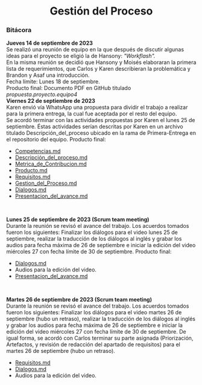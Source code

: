 ﻿<center><h1>Gestión del Proceso</h1></center>

### Bitácora
**Jueves 14 de septiembre de 2023**<br>Se realizó una reunión de equipo en la que después de discutir algunas ideas para el proyecto se eligió la de Hansony: *"Workflash".*<br> En la misma reunión se decidió que Hansony y Moisés elaboraran la primera lista de requerimientos, que Carlos y Karen describieran la problemática y Brandon y Asaf una introducción. <br>Fecha límite: Lunes 18 de septiembre. <br>Producto final: Documento PDF en GitHub titulado _propuesta.proyecto.equipo4_
<br>
**Viernes 22 de septiembre de 2023**<br>Karen envió vía WhatsApp una propuesta para dividir el trabajo a realizar para la primera entrega, la cual fue aceptada por el resto del equipo. <br> Se acordó terminar con las actividades propuestas por Karen el lunes 25 de septiembre. Éstas actividades serían descritas por Karen en un archivo titulado Descripción_del_proceso  ubicado en la rama de Primera-Entrega en el repositorio del equipo.
Producto final: 

 - [Competencias.md](https://github.com/KarenCampos842/Equipo-4/blob/Primera-Entrega/Competencias.md "Competencias.md")
 - [Descripción_del_proceso.md](https://github.com/KarenCampos842/Equipo-4/blob/Primera-Entrega/Descripci%C3%B3n_del_proceso.md "Descripción_del_proceso.md")
 - [Metrica_de_Contribucion.md](https://github.com/KarenCampos842/Equipo-4/blob/Primera-Entrega/Metrica_de_Contribucion.md "Metrica_de_Contribucion.md")
 - [Producto.md](https://github.com/KarenCampos842/Equipo-4/blob/Primera-Entrega/Producto.md "Producto.md")
 - [Requisitos.md](https://github.com/KarenCampos842/Equipo-4/blob/Primera-Entrega/Requisitos.md "Requisitos.md")
 - [Gestion_del_Proceso.md](https://github.com/KarenCampos842/Equipo-4/blob/Primera-Entrega/Gestion_del_Proceso.md "Gestion_del_Proceso.md")
 -  [Dialogos.md](https://github.com/KarenCampos842/Equipo-4/blob/Primera-Entrega/Dialogos.md "Dialogos.md")
 - [Presentacion_del_avance.md](https://github.com/KarenCampos842/Equipo-4/blob/Primera-Entrega/Presentacion_del_avance.md "Presentacion_del_avance.md")
<br>

**Lunes 25 de septiembre de 2023 (Scrum team meeting)**<br>Durante la reunión se revisó el avance del trabajo. Los acuerdos tomados fueron los siguientes: 
Finalizar los diálogos para el video lunes 25 de septiembre, realizar la traducción de los diálogos al inglés y grabar los audios para fecha máxima de 26 de septiembre e iniciar la edición del video miércoles 27 con fecha límite de 30 de septiembre. 
Producto final: 
 - [Dialogos.md](https://github.com/KarenCampos842/Equipo-4/blob/Primera-Entrega/Dialogos.md "Dialogos.md")
 -  Audios para la edición del video. 
 - [Presentacion_del_avance.md](https://github.com/KarenCampos842/Equipo-4/blob/Primera-Entrega/Presentacion_del_avance.md "Presentacion_del_avance.md")

<br>

**Martes 26 de septiembre de 2023 (Scrum team meeting)**<br>Durante la reunión se revisó el avance del trabajo. Los acuerdos tomados fueron los siguientes: 
Finalizar los diálogos para el video martes 26 de septiembre (hubo un retraso), realizar la traducción de los diálogos al inglés y grabar los audios para fecha máxima de 26 de septiembre e iniciar la edición del video miércoles 27 con fecha límite de 30 de septiembre. De igual forma, se acordó con Carlos terminar su parte asignada (Priorización, Artefactos, y revisión de redacción del apartado de requisitos) para el martes 26 de septiembre (hubo un retraso).

 - [Requisitos.md](https://github.com/KarenCampos842/Equipo-4/blob/Primera-Entrega/Requisitos.md "Requisitos.md")
 - [Dialogos.md](https://github.com/KarenCampos842/Equipo-4/blob/Primera-Entrega/Dialogos.md "Dialogos.md")
 -  Audios para la edición del video. 



<!--stackedit_data:
eyJoaXN0b3J5IjpbMTU2ODE5ODIsNjQ5ODQ0OTAxLDYwNzA1Nj
Y2LC0xNjI5NTUwMzBdfQ==
-->